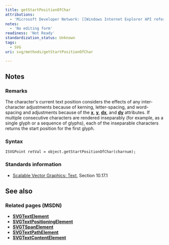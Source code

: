 ```yaml
---
title: getStartPositionOfChar
attributions:
  - 'Microsoft Developer Network: [[Windows Internet Explorer API reference](http://msdn.microsoft.com/en-us/library/ie/hh828809%28v=vs.85%29.aspx) Article]'
notes:
  - 'No editing form'
readiness: 'Not Ready'
standardization_status: Unknown
tags:
  - SVG
uri: svg/methods/getStartPositionOfChar

---
```

## <span>Notes</span>

### <span>Remarks</span>

The character's current text position considers the effects of any inter-character adjustments because of kerning, letter-spacing, and word-spacing and adjustments because of the [**x**](/svg/properties/x), [**y**](/svg/properties/y), [**dx**](/svg/properties/dx), and [**dy**](/svg/properties/dy) attributes. If multiple consecutive characters are rendered inseparably (for example, as a single glyph or a sequence of glyphs), each of the inseparable characters returns the start position for the first glyph.

### <span>Syntax</span>

    ISVGPoint retVal = object.getStartPositionOfChar(charnum);

### <span>Standards information</span>

-   [Scalable Vector Graphics: Text](http://go.microsoft.com/fwlink/p/?linkid=199818), Section 10.17.1

## <span>See also</span>

### <span>Related pages (MSDN)</span>

-   [**SVGTextElement**](/svg/elements/text)
-   [**SVGTextPositioningElement**](/svg/elements/textPositioning)
-   [**SVGTSpanElement**](/svg/elements/tspan)
-   [**SVGTextPathElement**](/svg/elements/textPath)
-   [**SVGTextContentElement**](/svg/elements/etextContent)
